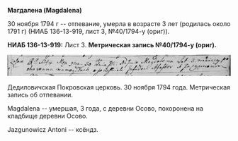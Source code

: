 **Магдалена (Magdalena)**

30 ноября 1794 г -- отпевание, умерла в возрасте 3 лет (родилась около
1791 г) (НИАБ 136-13-919, лист 3, №40/1794-у (ориг)).

**НИАБ 136-13-919:** Лист 3. **Метрическая запись №40/1794-у (ориг).**

![](./media/9e788ee1f57fbd7aa6145ee882bcab85feab074b.png)

Дедиловичская Покровская церковь. 30 ноября 1794 года. Метрическая
запись об отпевании.

Magdalena -- умершая, 3 года, с деревни Осово, похоронена на кладбище
деревни Осово.

Jazgunowicz Antoni -- ксёндз.
